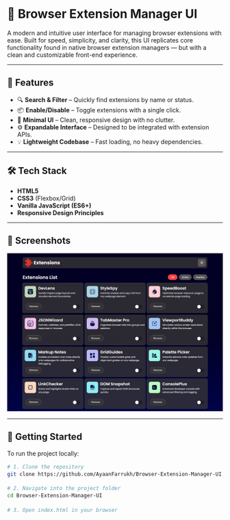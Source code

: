 # 🧩 Browser Extension Manager UI

A modern and intuitive user interface for managing browser extensions with ease. Built for speed, simplicity, and clarity, this UI replicates core functionality found in native browser extension managers — but with a clean and customizable front-end experience.

---

## 🚀 Features

- 🔍 **Search & Filter** – Quickly find extensions by name or status.
- 📦 **Enable/Disable** – Toggle extensions with a single click.
- 🧼 **Minimal UI** – Clean, responsive design with no clutter.
- ⚙️ **Expandable Interface** – Designed to be integrated with extension APIs.
- 💡 **Lightweight Codebase** – Fast loading, no heavy dependencies.

---

## 🛠️ Tech Stack

- **HTML5**
- **CSS3** (Flexbox/Grid)
- **Vanilla JavaScript (ES6+)**
- **Responsive Design Principles**

---

## 📸 Screenshots

![Main UI](./images/screencapture-ayaanfarrukh-github-io-Browser-Extension-Manager-UI-2025-04-18-20_22_16.png)

---

## 🧪 Getting Started

To run the project locally:

```bash
# 1. Clone the repository
git clone https://github.com/AyaanFarrukh/Browser-Extension-Manager-UI.git

# 2. Navigate into the project folder
cd Browser-Extension-Manager-UI

# 3. Open index.html in your browser
